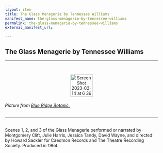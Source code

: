 ```yaml
---
layout: item
title: The Glass Menagerie by Tennessee Williams
manifest_name: the-glass-menagerie-by-tennessee-williams
permalink: the-glass-menagerie-by-tennessee-williams
external_manifest_url: 

---
```

<!-- Add an essay or interpretive material below this line,
using HTML or markdown.  Do not modify this file above this line -->
<h2> The Glass Menagerie by Tennessee Williams</h2>
<hr>
<br>
<p style="text-align:center;"><img width="73" alt="Screen Shot 2023-02-14 at 6 36 45 PM" src="https://user-images.githubusercontent.com/122332459/218895077-86f3c170-98ea-4b93-b802-819fe61e8277.png"></p>
<h6> Picture from <a href="https://www.blueridgebotanic.com/blog/florilegium">Blue Ridge Botanic.</a></h6>
<hr>
<br>
Scenes 1, 2, and 3 of the Glass Menagerie performed or narrated by Montgomery Clift, Julie Harris, Jessica Tandy, David Wayne, and directed by Howard Sackler for Caedmon Records and The Theatre Recording Society. Produced in 1964.
